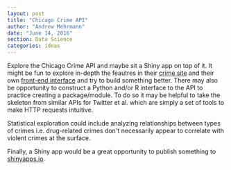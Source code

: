 ```yaml
---
layout: post
title: "Chicago Crime API"
author: "Andrew Mehrmann"
date: "June 14, 2016"
section: Data Science
categories: ideas
---
```


Explore the Chicago Crime API and maybe sit a Shiny app on top of it. It might be fun to explore in-depth the feautres in their [crime site](http://crime.chicagotribune.com/) and their own [front-end interface](https://github.com/newsapps/chicagocrime#installing-and-using-the-front-end-app) and try to build something better. There may also be opportunity to construct a Python and/or R interface to the API to practice creating a package/module. To do so it may be helpful to take the skeleton from similar APIs for Twitter et al. which are simply a set of tools to make HTTP requests intuitive. 

Statistical exploration could include analyzing relationships between types of crimes i.e. drug-related crimes don't necessarily appear to correlate with violent crimes at the surface.

Finally, a Shiny app would be a great opportunity to publish something to [shinyapps.io](shinyapps.io).